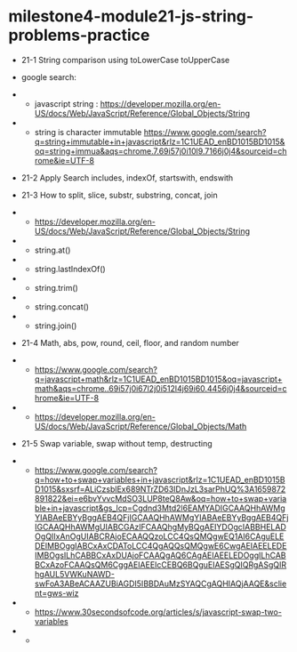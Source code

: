 # milestone4-module21-js-string-problems-practice

- 21-1 String comparison using toLowerCase toUpperCase

- google search:
- - javascript string : https://developer.mozilla.org/en-US/docs/Web/JavaScript/Reference/Global_Objects/String
- - string is character immutable https://www.google.com/search?q=string+immutable+in+javascript&rlz=1C1UEAD_enBD1015BD1015&oq=string+immua&aqs=chrome.7.69i57j0i10l9.7166j0j4&sourceid=chrome&ie=UTF-8

- 21-2 Apply Search includes, indexOf, startswith, endswith
- 21-3 How to split, slice, substr, substring, concat, join
- - https://developer.mozilla.org/en-US/docs/Web/JavaScript/Reference/Global_Objects/String
- - string.at()
- - string.lastIndexOf()
- - string.trim()
- - string.concat()
- - string.join()
- 21-4 Math, abs, pow, round, ceil, floor, and random number
- - https://www.google.com/search?q=javascript+math&rlz=1C1UEAD_enBD1015BD1015&oq=javascript+math&aqs=chrome..69i57j0i67l2j0i512l4j69i60.4456j0j4&sourceid=chrome&ie=UTF-8
- - https://developer.mozilla.org/en-US/docs/Web/JavaScript/Reference/Global_Objects/Math
- 21-5 Swap variable, swap without temp, destructing
- - https://www.google.com/search?q=how+to+swap+variables+in+javascript&rlz=1C1UEAD_enBD1015BD1015&sxsrf=ALiCzsblEx689NTrZD63IDnJzL3sarPhUQ%3A1659872891822&ei=e6bvYvvcMdSO3LUP8teQ8Aw&oq=how+to+swap+variable+in+javascript&gs_lcp=Cgdnd3Mtd2l6EAMYADIGCAAQHhAWMgYIABAeEBYyBggAEB4QFjIGCAAQHhAWMgYIABAeEBYyBggAEB4QFjIGCAAQHhAWMgUIABCGAzIFCAAQhgMyBQgAEIYDOgcIABBHELADOgQIIxAnOgUIABCRAjoECAAQQzoLCC4QsQMQgwEQ1AI6CAguELEDEIMBOggIABCxAxCDAToLCC4QgAQQsQMQgwE6CwgAEIAEELEDEIMBOgsILhCABBCxAxDUAjoFCAAQgAQ6CAgAEIAEELEDOggILhCABBCxAzoFCAAQsQM6CggAEIAEEIcCEBQ6BQguEIAESgQIQRgASgQIRhgAUL5VWKuNAWD-swFoA3ABeACAAZUBiAGDI5IBBDAuMzSYAQCgAQHIAQjAAQE&sclient=gws-wiz

- - https://www.30secondsofcode.org/articles/s/javascript-swap-two-variables

- -
